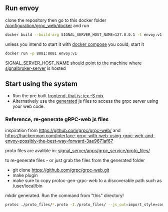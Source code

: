 ## Run envoy
clone the repository then go to this docker folder [/configuration/grpc_web/docker](/configuration/grpc_web/docker) and run
```bash
docker build --build-arg SIGNAL_SERVER_HOST_NAME=127.0.0.1 -t envoy:v1 .
```
unless you intend to start it with [docker compose](/README.md#docker-compose) you could, start it
```bash
docker run -p 8081:8081 envoy:v1
```
SIGNAL_SERVER_HOST_NAME should point to the machine where [signalbroker-server](https://github.com/volvo-cars/signalbroker-server) is hosted

## Start using the system

- Run the pre built [frontend, that is; iex -S mix](/README.md)
- Alternatively use the [generated](/configuration/grpc_web/generated) js files to access the grpc server using your web code.

### Reference, re-generate gRPC-web js files

inspiration from
https://github.com/grpc/grpc-web/ and https://hackernoon.com/interface-grpc-with-web-using-grpc-web-and-envoy-possibly-the-best-way-forward-3ae9671af67


proto files are avalible in: [signal_server/apps/grpc_service/proto_files/](https://github.com/volvo-cars/signalbroker-server/tree/master/apps/grpc_service/proto_files)

to re-generate files - or just grab the files from the generated folder

- git clone https://github.com/grpc/grpc-web.git
- make plugin
- make sure to copy protoc-gen-grpc-web to a discoverable path such as /user/local/bin

mkdir generated. Run the command from "this" directory!

```bash
protoc ./proto_files/*.proto -I./proto_files/ --js_out=import_style=commonjs:generated --grpc-web_out=import_style=commonjs,mode=grpcwebtext:generated
```
